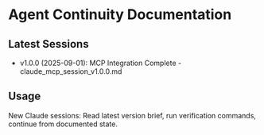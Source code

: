 # Agent Continuity Documentation

## Latest Sessions
- v1.0.0 (2025-09-01): MCP Integration Complete - claude_mcp_session_v1.0.0.md

## Usage
New Claude sessions: Read latest version brief, run verification commands, continue from documented state.
